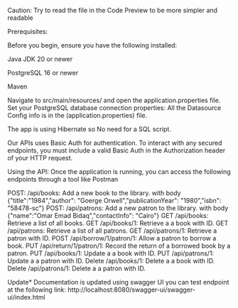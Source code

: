 Caution: Try to read the file in the Code Preview to be more simpler and readable

Prerequisites:

Before you begin, ensure you have the following installed:

Java JDK 20 or newer

PostgreSQL 16 or newer

Maven

Navigate to src/main/resources/ and open the application.properties file. Set your PostgreSQL database connection properties:
All the Datasource Config info is in the (application.properties) file.

The app is using Hibernate so No need for a SQL script.

Our APIs uses Basic Auth for authentication.
To interact with any secured endpoints, you must include a valid Basic Auth in the Authorization header of your HTTP request.


Using the API:
Once the application is running, you can access the following endpoints through a tool like Postman

POST: /api/books: Add a new book to the library. with body {"title":"1984","author": "Goerge Orwell","publicationYear": "1980","isbn": "58478-sc"}
POST: /api/patrons: Add a new patron to the library. with body {"name":"Omar Emad Bidaq","contactInfo": "Cairo"}
GET /api/books: Retrieve a list of all books.
GET /api/books/1: Retrieve a a book with ID.
GET /api/patrons: Retrieve a list of all patrons.
GET /api/patrons/1: Retrieve a patron with ID.
POST /api/borrow/1/patron/1: Allow a patron to borrow a book.
PUT /api/return/1/patron/1: Record the return of a borrowed book by a patron.
PUT /api/books/1: Update a a book with ID.
PUT /api/patrons/1: Update a a patron with ID.
Delete /api/books/1: Delete a a book with ID.
Delete /api/patrons/1: Delete a a patron with ID.

Update*
Documentation is updated using swagger UI
you can test endpoint at the following link:
http://localhost:8080/swagger-ui/swagger-ui/index.html
